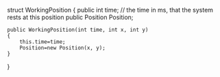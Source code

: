 struct WorkingPosition
{
    public int time;  // the time in ms, that the system rests at this position
    public Position Position;

    public WorkingPosition(int time, int x, int y)
    {
        this.time=time;
        Position=new Position(x, y);
    }
}
